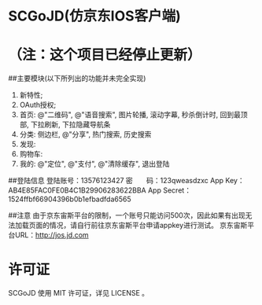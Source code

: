 # SCGoJD(仿京东IOS客户端)
（注：这个项目已经停止更新）
==============

##主要模块(以下所列出的功能并未完全实现)
1. 新特性;
2. OAuth授权;
3. 首页: @"二维码", @"语音搜索", 图片轮播, 滚动字幕, 秒杀倒计时, 回到最顶部, 下拉刷新, 下拉隐藏导航条
4. 分类: 侧边栏, @"分享", 热门搜索, 历史搜索
5. 发现:
6. 购物车:
7. 我的: @"定位", @"支付", @"清除缓存", 退出登陆

##登陆信息
    登陆账号：13576123427
    密　　码：123qweasdzxc
    App Key：AB4E85FAC0FE0B4C1B29906283622BBA
    App Secret：1524ffbf66904396b0b1efbadfda6565


##注意
由于京东宙斯平台的限制，一个账号只能访问500次，因此如果有出现无法加载页面的情况，请自行前往京东宙斯平台申请appkey进行测试。
    京东宙斯平台URL：http://jos.jd.com

许可证
==============
SCGoJD 使用 MIT 许可证，详见 LICENSE 。
